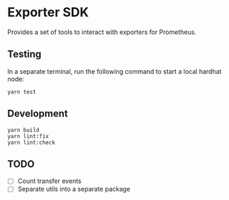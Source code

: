 # Exporter SDK

Provides a set of tools to interact with exporters for Prometheus.

## Testing

In a separate terminal, run the following command to start a local hardhat node:

```
yarn test
```

<!--
`yarn  test` is equivalent to: the following commands:
```
yarn hardhat node
```

And in another terminal, type:

```
yarn hardhat test
``` -->

## Development

```
yarn build
yarn lint:fix
yarn lint:check
```

## TODO

- [ ] Count transfer events
- [ ] Separate utils into a separate package
